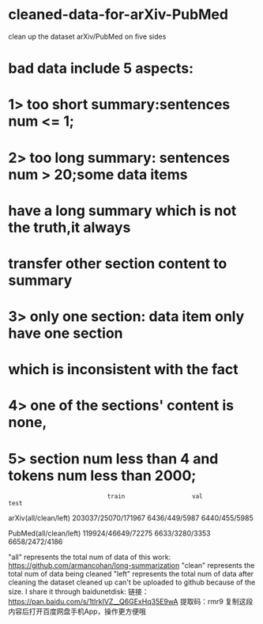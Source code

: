 # cleaned-data-for-arXiv-PubMed
clean up the dataset arXiv/PubMed on five sides
# bad data include 5 aspects:
# 1> too short summary:sentences num <= 1;
# 2> too long summary: sentences num > 20;some data items
# have a long summary which is not the truth,it always
# transfer other section content to summary
# 3> only one section: data item only have one section
# which is inconsistent with the fact
# 4> one of the sections' content is none,
# 5> section num less than 4 and tokens num less than 2000;
								train					val					test
arXiv(all/clean/left)	203037/25070/171967			6436/449/5987		6440/455/5985

PubMed(all/clean/left)	119924/46649/72275			6633/3280/3353		6658/2472/4186

"all" represents the total num of data of this work: https://github.com/armancohan/long-summarization
"clean" represents the total num of data being cleaned
"left" represents the total num of data after cleaning
the dataset cleaned up can't be uploaded to github because of the size. I share it through baidunetdisk:
链接：https://pan.baidu.com/s/1tlrkIVZ__Q6GExHq35E9wA 
提取码：rmr9 
复制这段内容后打开百度网盘手机App，操作更方便哦